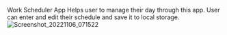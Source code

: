 Work Scheduler App
Helps user to manage their day through this app.
User can enter and edit their schedule and save it to local storage.
![Screenshot_20221106_071522](https://user-images.githubusercontent.com/112784768/200223465-0889dbbf-72d8-41a2-90ce-e54ebd4c2ae0.png)

